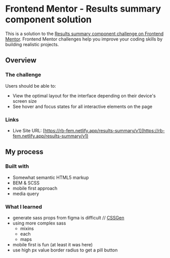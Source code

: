 # Frontend Mentor - Results summary component solution

This is a solution to the [Results summary component challenge on Frontend Mentor](https://www.frontendmentor.io/challenges/results-summary-component-CE_K6s0maV). Frontend Mentor challenges help you improve your coding skills by building realistic projects. 

## Overview

### The challenge

Users should be able to:

- View the optimal layout for the interface depending on their device's screen size
- See hover and focus states for all interactive elements on the page


### Links

[//]: # (- Solution URL: [Add solution URL here]&#40;https://your-solution-url.com&#41;)
- Live Site URL: [https://rb-fem.netlify.app/results-summary/v1](https://rb-fem.netlify.app/results-summary/v1)

## My process

### Built with

- Somewhat semantic HTML5 markup
- BEM & SCSS
- mobile first approach
- media query

### What I learned
- generate sass props from figma is difficult // [CSSGen](https://www.figma.com/community/plugin/742750636238601912/CSSGen)
- using more complex sass
  - mixins
  - each
  - maps
- mobile first is fun (at least it was here)
- use high px value border radius to get a pill button
